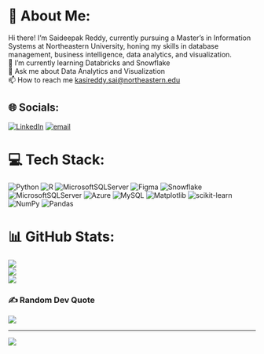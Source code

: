 # 💫 About Me:
Hi there! I’m Saideepak Reddy, currently pursuing a Master’s in Information Systems at Northeastern University, honing my skills in database management, business intelligence, data analytics, and visualization.<br>🌱 I’m currently learning Databricks and Snowflake<br>💬 Ask me about Data Analytics and Visualization<br>📫 How to reach me kasireddy.sai@northeastern.edu<br>


## 🌐 Socials:
[![LinkedIn](https://img.shields.io/badge/LinkedIn-%230077B5.svg?logo=linkedin&logoColor=white)](https://linkedin.com/in/www.linkedin.com/in/deepakreddy-k/) [![email](https://img.shields.io/badge/Email-D14836?logo=gmail&logoColor=white)](mailto:Kasireddy.sai@northeastern.edu) 

# 💻 Tech Stack:
![Python](https://img.shields.io/badge/python-3670A0?style=for-the-badge&logo=python&logoColor=ffdd54) ![R](https://img.shields.io/badge/r-%23276DC3.svg?style=for-the-badge&logo=r&logoColor=white) ![MicrosoftSQLServer](https://img.shields.io/badge/Microsoft%20SQL%20Server-CC2927?style=for-the-badge&logo=microsoft%20sql%20server&logoColor=white) ![Figma](https://img.shields.io/badge/figma-%23F24E1E.svg?style=for-the-badge&logo=figma&logoColor=white) ![Snowflake](https://img.shields.io/badge/snowflake-%2329B5E8.svg?style=for-the-badge&logo=snowflake&logoColor=white) ![MicrosoftSQLServer](https://img.shields.io/badge/Microsoft%20SQL%20Server-CC2927?style=for-the-badge&logo=microsoft%20sql%20server&logoColor=white) ![Azure](https://img.shields.io/badge/azure-%230072C6.svg?style=for-the-badge&logo=microsoftazure&logoColor=white) ![MySQL](https://img.shields.io/badge/mysql-4479A1.svg?style=for-the-badge&logo=mysql&logoColor=white) ![Matplotlib](https://img.shields.io/badge/Matplotlib-%23ffffff.svg?style=for-the-badge&logo=Matplotlib&logoColor=black) ![scikit-learn](https://img.shields.io/badge/scikit--learn-%23F7931E.svg?style=for-the-badge&logo=scikit-learn&logoColor=white) ![NumPy](https://img.shields.io/badge/numpy-%23013243.svg?style=for-the-badge&logo=numpy&logoColor=white) ![Pandas](https://img.shields.io/badge/pandas-%23150458.svg?style=for-the-badge&logo=pandas&logoColor=white)
# 📊 GitHub Stats:
![](https://github-readme-stats.vercel.app/api?username=Saideepak-kasireddy&theme=dark&hide_border=false&include_all_commits=false&count_private=false)<br/>
![](https://nirzak-streak-stats.vercel.app/?user=Saideepak-kasireddy&theme=dark&hide_border=false)<br/>
![](https://github-readme-stats.vercel.app/api/top-langs/?username=Saideepak-kasireddy&theme=dark&hide_border=false&include_all_commits=false&count_private=false&layout=compact)

### ✍️ Random Dev Quote
![](https://quotes-github-readme.vercel.app/api?type=horizontal&theme=gruvbox)

---
[![](https://visitcount.itsvg.in/api?id=Saideepak-kasireddy&icon=0&color=0)](https://visitcount.itsvg.in)

<!-- Proudly created with GPRM ( https://gprm.itsvg.in ) -->
